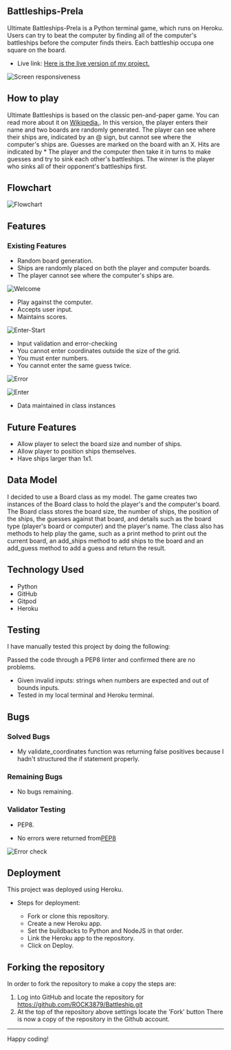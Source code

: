 ## Battleships-Prela

Ultimate Battleships-Prela is a Python terminal game, which runs on Heroku.
Users can try to beat the computer by finding all of the computer's battleships before the computer finds theirs. 
Each battleship occupa one square on the board.

* Live link: 
[Here is the live version of my project.](https://------------------------.heroku)


![Screen responsiveness](/media/responsive.png)


## How to play

Ultimate Battleships is based on the classic pen-and-paper game. You can read more about it on [Wikipedia.](https://en.wikipedia.org/wiki/Battleship_(game)).
In this version, the player enters their name and two boards are randomly generated.
The player can see where their ships are, indicated by an @ sign, but cannot see where the computer's ships are.
Guesses are marked on the board with an X. Hits are indicated by *
The player and the computer then take it in turns to make guesses and try to sink each other's battleships.
The winner is the player who sinks all of their opponent's battleships first.

## Flowchart

![Flowchart](/media/flowchart.png)

## Features
### Existing Features

  -  Random board generation.
  -  Ships are randomly placed on both the player and computer boards.
  -  The player cannot see where the computer's ships are.

![Welcome](/media/welcome_game_msg.png)

  -  Play against the computer.
  -  Accepts user input.
  -  Maintains scores.

![Enter-Start](/media/enter_name_start_game.png)

  -  Input validation and error-checking
  -  You cannot enter coordinates outside the size of the grid.
  -  You must enter numbers.
  -  You cannot enter the same guess twice.
 
![Error](/media/error-invalid-coordinates.png)

![Enter](/media/enter_row_enter_column.png)

  -  Data maintained in class instances

## Future Features

  -  Allow player to select the board size and number of ships.
  -  Allow player to position ships themselves.
  -  Have ships larger than 1x1.

## Data Model

I decided to use a Board class as my model. The game creates two instances of the Board class to hold the player's and the computer's
board.
The Board class stores the board size, the number of ships, the position of the ships, the guesses against that board, and details such as the board type 
(player's board or computer) and the player's name.
The class also has methods to help play the game, such as a print method to print out the current board, an add_ships method to add ships to the board and 
an add_guess method to add a guess and return the result.

## Technology Used
  -  Python 
  -  GitHub 
  -  Gitpod
  -  Heroku

## Testing

I have manually tested this project by doing the following:

Passed the code through a PEP8 linter and confirmed there are no problems.

  -  Given invalid inputs: strings when numbers are expected and out of bounds inputs.
  -  Tested in my local terminal and Heroku terminal.

## Bugs

### Solved Bugs

  -  My validate_coordinates function was returning false positives because I hadn't structured the if statement properly.

### Remaining Bugs

  -  No bugs remaining.

### Validator Testing

  -  PEP8.

  -  No errors were returned from[PEP8](https://pep8ci.herokuapp.com/#)

![Error check](/media/ci_python_linter_error_check.png)

## Deployment

This project was deployed using Heroku.

-  Steps for deployment:

   -  Fork or clone this repository.
   -  Create a new Heroku app.
   -  Set the buildbacks to Python and NodeJS in that order.
   -  Link the Heroku app to the repository.
   -  Click on Deploy.

## Forking the repository
In order to fork the repository to make a copy the steps are:

1. Log into GitHub and locate the repository for https://github.com/ROCK3879/Battleship.git
2. At the top of the repository above settings locate the 'Fork' button There is now a copy of the repository in the Github account.

-----
Happy coding!
